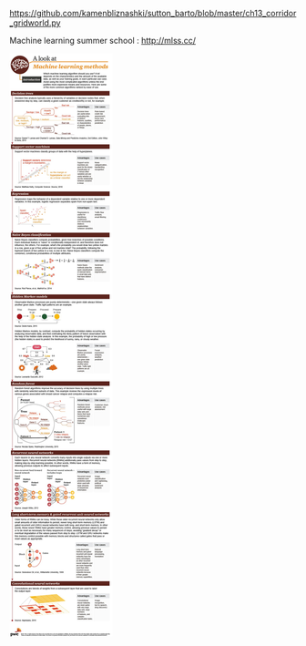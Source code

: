 https://github.com/kamenbliznashki/sutton_barto/blob/master/ch13_corridor_gridworld.py

Machine learning summer school : http://mlss.cc/

![](ML_algo_class.jpg)

